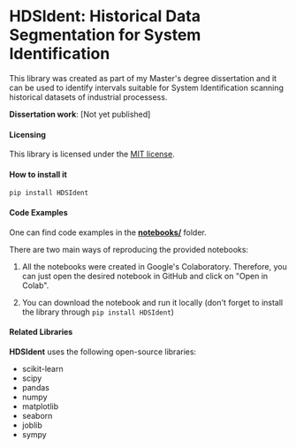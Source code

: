 # HDSIdent: Historical Data Segmentation for System Identification

This library was created as part of my Master's degree dissertation and it can be used to identify intervals suitable for System Identification scanning historical datasets of industrial processess.

**Dissertation work**: [Not yet published]

#### Licensing
This library is licensed under the [MIT license](https://github.com/GiulioCMSanto/HDSIdent/blob/master/LICENSE).

#### How to install it
```pip install HDSIdent```

#### Code Examples
One can find code examples in the [**notebooks/**](https://github.com/GiulioCMSanto/HDSIdent/tree/master/notebooks) folder. 

There are two main ways of reproducing the provided notebooks:

1) All the notebooks were created in Google's Colaboratory. Therefore, you can just open the desired notebook in GitHub and click on "Open in Colab".

2) You can download the notebook and run it locally (don't forget to install the library through ```pip install HDSIdent```)

#### Related Libraries
**HDSIdent** uses the following open-source libraries:

- scikit-learn
- scipy
- pandas
- numpy
- matplotlib
- seaborn
- joblib
- sympy
